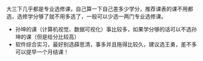 大三下几乎都是专业选修课，自己算一下自己差多少学分，推荐课表的课不用都选，选修学分够了就不用多选了，一般可以少选一两门专业选修课。

- 孙坤的课（计算机视觉、数据可视化）事比较多，如果学分够的话可以不选孙坤的课（但是给分比较高）
- 软件综合实习，最好别选薛思清，事多并且拖得比较久，建议选王勇，差不多可以提早一个月结课！
